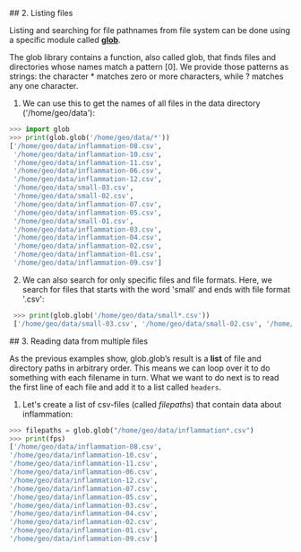 

##<a name="list-files"></a> 2. Listing files 

Listing and searching for file pathnames from file system can be done using a specific module called **[glob](https://docs.python.org/3/library/glob.html)**.
 
The glob library contains a function, also called glob, that finds files and directories whose names match a pattern \[0\]. 
We provide those patterns as strings: the character * matches zero or more characters, while ? matches any one character. 

1. We can use this to get the names of all files in the data directory ('/home/geo/data'):

  ```python
  >>> import glob
  >>> print(glob.glob('/home/geo/data/*'))
  ['/home/geo/data/inflammation-08.csv',
   '/home/geo/data/inflammation-10.csv',
   '/home/geo/data/inflammation-11.csv',
   '/home/geo/data/inflammation-06.csv',
   '/home/geo/data/inflammation-12.csv',
   '/home/geo/data/small-03.csv',
   '/home/geo/data/small-02.csv',
   '/home/geo/data/inflammation-07.csv',
   '/home/geo/data/inflammation-05.csv',
   '/home/geo/data/small-01.csv',
   '/home/geo/data/inflammation-03.csv',
   '/home/geo/data/inflammation-04.csv',
   '/home/geo/data/inflammation-02.csv',
   '/home/geo/data/inflammation-01.csv',
   '/home/geo/data/inflammation-09.csv']
  ```
  
2. We can also search for only specific files and file formats. Here, we search for files that starts with the word 'small' and ends with file format '.csv':
 
 ```python
  >>> print(glob.glob('/home/geo/data/small*.csv'))
  ['/home/geo/data/small-03.csv', '/home/geo/data/small-02.csv', '/home/geo/data/small-01.csv']
 ```

##<a name="read-multiple"></a> 3. Reading data from multiple files

As the previous examples show, glob.glob’s result is a **list** of file and directory paths in arbitrary order. This means we can loop over it to do something with each filename in turn. 
What we want to do next is to read the first line of each file and add it to a list called `headers`.
 
1. Let's create a list of csv-files (called _filepaths_) that contain data about inflammation:

  ```python
  >>> filepaths = glob.glob("/home/geo/data/inflammation*.csv")
  >>> print(fps)
  ['/home/geo/data/inflammation-08.csv', 
  '/home/geo/data/inflammation-10.csv', 
  '/home/geo/data/inflammation-11.csv', 
  '/home/geo/data/inflammation-06.csv', 
  '/home/geo/data/inflammation-12.csv', 
  '/home/geo/data/inflammation-07.csv', 
  '/home/geo/data/inflammation-05.csv', 
  '/home/geo/data/inflammation-03.csv', 
  '/home/geo/data/inflammation-04.csv', 
  '/home/geo/data/inflammation-02.csv', 
  '/home/geo/data/inflammation-01.csv', 
  '/home/geo/data/inflammation-09.csv']
  ```

